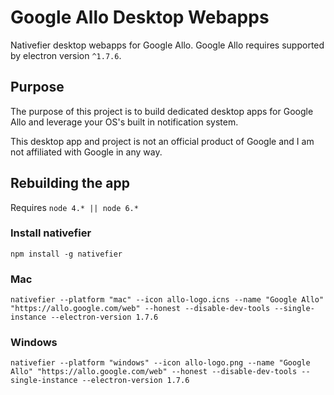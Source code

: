 # Google Allo Desktop Webapps
Nativefier desktop webapps for Google Allo. Google Allo requires supported by electron version `^1.7.6`.

## Purpose
The purpose of this project is to build dedicated desktop apps for Google Allo and leverage your OS's built in notification system.

This desktop app and project is not an official product of Google and I am not affiliated with Google in any way.

## Rebuilding the app
Requires `node 4.* || node 6.*`

### Install nativefier
```
npm install -g nativefier
```

### Mac
```
nativefier --platform "mac" --icon allo-logo.icns --name "Google Allo" "https://allo.google.com/web" --honest --disable-dev-tools --single-instance --electron-version 1.7.6
```

### Windows
```
nativefier --platform "windows" --icon allo-logo.png --name "Google Allo" "https://allo.google.com/web" --honest --disable-dev-tools --single-instance --electron-version 1.7.6
```
